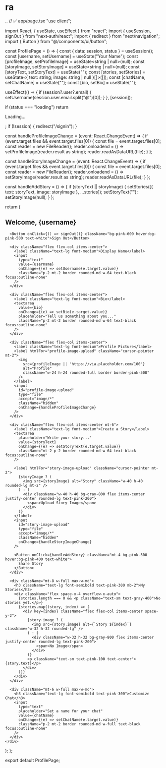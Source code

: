 # ra
..
// ✅ app/page.tsx
"use client";

import React, { useState, useEffect } from "react";
import { useSession, signOut } from "next-auth/react";
import { redirect } from "next/navigation";
import { Button } from "@/components/ui/button";

const ProfilePage = () => {
  const { data: session, status } = useSession();
  const [username, setUsername] = useState("Your Name");
  const [profileImage, setProfileImage] = useState<string | null>(null);
  const [storyImage, setStoryImage] = useState<string | null>(null);
  const [storyText, setStoryText] = useState("");
  const [stories, setStories] = useState<{ text: string; image: string | null }[]>([]);
  const [chatName, setChatName] = useState("");
  const [bio, setBio] = useState("");

  useEffect(() => {
    if (session?.user?.email) {
      setUsername(session.user.email.split("@")[0]);
    }
  }, [session]);

  if (status === "loading") return <p className="text-center mt-10 text-white">Loading...</p>;
  if (!session) {
    redirect("/signin");
  }

  const handleProfileImageChange = (event: React.ChangeEvent<HTMLInputElement>) => {
    if (event.target.files && event.target.files[0]) {
      const file = event.target.files[0];
      const reader = new FileReader();
      reader.onloadend = () => setProfileImage(reader.result as string);
      reader.readAsDataURL(file);
    }
  };

  const handleStoryImageChange = (event: React.ChangeEvent<HTMLInputElement>) => {
    if (event.target.files && event.target.files[0]) {
      const file = event.target.files[0];
      const reader = new FileReader();
      reader.onloadend = () => setStoryImage(reader.result as string);
      reader.readAsDataURL(file);
    }
  };

  const handleAddStory = () => {
    if (storyText || storyImage) {
      setStories([{ text: storyText, image: storyImage }, ...stories]);
      setStoryText("");
      setStoryImage(null);
    }
  };

  return (
    <div className="flex flex-col items-center p-6 space-y-6 bg-black text-white min-h-screen">
      <h2 className="text-3xl font-extrabold text-pink-300">Welcome, {username}</h2>

      <Button onClick={() => signOut()} className="bg-pink-600 hover:bg-pink-500 text-white">Sign Out</Button>

      <div className="flex flex-col items-center">
        <label className="text-lg font-medium">Display Name</label>
        <input
          type="text"
          value={username}
          onChange={(e) => setUsername(e.target.value)}
          className="p-2 mt-2 border rounded-md w-64 text-black focus:outline-none"
        />
      </div>

      <div className="flex flex-col items-center">
        <label className="text-lg font-medium">Bio</label>
        <textarea
          value={bio}
          onChange={(e) => setBio(e.target.value)}
          placeholder="Tell us something about you..."
          className="p-2 mt-2 border rounded-md w-64 text-black focus:outline-none"
        />
      </div>

      <div className="flex flex-col items-center">
        <label className="text-lg font-medium">Profile Picture</label>
        <label htmlFor="profile-image-upload" className="cursor-pointer mt-2">
          <img
            src={profileImage || "https://via.placeholder.com/100"}
            alt="Profile"
            className="w-24 h-24 rounded-full border border-pink-500"
          />
        </label>
        <input
          id="profile-image-upload"
          type="file"
          accept="image/*"
          className="hidden"
          onChange={handleProfileImageChange}
        />
      </div>

      <div className="flex flex-col items-center mt-6">
        <label className="text-lg font-medium">Create a Story</label>
        <textarea
          placeholder="Write your story..."
          value={storyText}
          onChange={(e) => setStoryText(e.target.value)}
          className="mt-2 p-2 border rounded-md w-64 text-black focus:outline-none"
        />

        <label htmlFor="story-image-upload" className="cursor-pointer mt-2">
          {storyImage ? (
            <img src={storyImage} alt="Story" className="w-40 h-40 rounded-lg mt-2" />
          ) : (
            <div className="w-40 h-40 bg-gray-800 flex items-center justify-center rounded-lg text-pink-200">
              <span>Upload Story Image</span>
            </div>
          )}
        </label>
        <input
          id="story-image-upload"
          type="file"
          accept="image/*"
          className="hidden"
          onChange={handleStoryImageChange}
        />

        <Button onClick={handleAddStory} className="mt-4 bg-pink-500 hover:bg-pink-400 text-white">
          Share Story
        </Button>
      </div>

      <div className="mt-8 w-full max-w-md">
        <h3 className="text-lg font-semibold text-pink-300 mb-2">My Stories</h3>
        <div className="flex space-x-4 overflow-x-auto">
          {stories.length === 0 && <p className="text-sm text-gray-400">No stories yet.</p>}
          {stories.map((story, index) => (
            <div key={index} className="flex flex-col items-center space-y-2">
              {story.image ? (
                <img src={story.image} alt={`Story ${index}`} className="w-32 h-32 rounded-lg" />
              ) : (
                <div className="w-32 h-32 bg-gray-800 flex items-center justify-center rounded-lg text-pink-200">
                  <span>No Image</span>
                </div>
              )}
              <p className="text-sm text-pink-100 text-center">{story.text}</p>
            </div>
          ))}
        </div>
      </div>

      <div className="mt-6 w-full max-w-md">
        <h3 className="text-lg font-semibold text-pink-300">Customize Chat</h3>
        <input
          type="text"
          placeholder="Set a name for your chat"
          value={chatName}
          onChange={(e) => setChatName(e.target.value)}
          className="p-2 mt-2 border rounded-md w-full text-black focus:outline-none"
        />
      </div>
    </div>
  );
};

export default ProfilePage;
